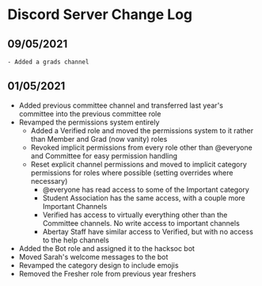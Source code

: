 # Discord Server Change Log

## 09/05/2021
	- Added a grads channel

## 01/05/2021
- Added previous committee channel and transferred last year's committee into the previous committee role
- Revamped the permissions system entirely
	- Added a Verified role and moved the permissions system to it rather than Member and Grad (now vanity) roles
	- Revoked implicit permissions from every role other than @everyone and Committee for easy permission handling
	- Reset explicit channel permissions and moved to implicit category permissions for roles where possible (setting overrides where necessary)
		- @everyone has read access to some of the Important category
		- Student Association has the same access, with a couple more Important Channels
		- Verified has access to virtually everything other than the Committee channels. No write access to important channels
		- Abertay Staff have similar access to Verified, but with no access to the help channels
- Added the Bot role and assigned it to the hacksoc bot
- Moved Sarah's welcome messages to the bot
- Revamped the category design to include emojis
- Removed the Fresher role from previous year freshers
